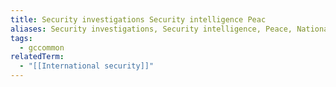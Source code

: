 ```yaml
---
title: Security investigations Security intelligence Peac
aliases: Security investigations, Security intelligence, Peace, National security
tags:
  - gccommon
relatedTerm:
  - "[[International security]]"
---
```

